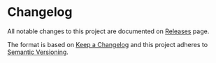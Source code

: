 # Changelog

All notable changes to this project are documented on [Releases](https://github.com/vemel/create_release/releases) page.

The format is based on [Keep a Changelog](http://keepachangelog.com/)
and this project adheres to [Semantic Versioning](http://semver.org/).
